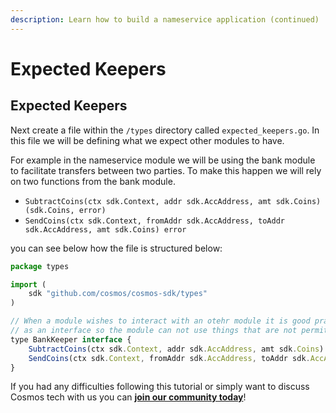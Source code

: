 ```yaml
---
description: Learn how to build a nameservice application (continued)
---
```


# Expected Keepers

## Expected Keepers <a id="expected-keepers"></a>

Next create a file within the `/types` directory called `expected_keepers.go`. In this file we will be defining what we expect other modules to have.

For example in the nameservice module we will be using the bank module to facilitate transfers between two parties. To make this happen we will rely on two functions from the bank module.

* `SubtractCoins(ctx sdk.Context, addr sdk.AccAddress, amt sdk.Coins) (sdk.Coins, error)`
* `SendCoins(ctx sdk.Context, fromAddr sdk.AccAddress, toAddr sdk.AccAddress, amt sdk.Coins) error`

you can see below how the file is structured below:

```javascript
package types

import (
    sdk "github.com/cosmos/cosmos-sdk/types"
)

// When a module wishes to interact with an otehr module it is good practice to define what it will use
// as an interface so the module can not use things that are not permitted.
type BankKeeper interface {
    SubtractCoins(ctx sdk.Context, addr sdk.AccAddress, amt sdk.Coins) (sdk.Coins, error)
    SendCoins(ctx sdk.Context, fromAddr sdk.AccAddress, toAddr sdk.AccAddress, amt sdk.Coins) error
}
```

If you had any difficulties following this tutorial or simply want to discuss Cosmos tech with us you can [**join our community today**](https://discord.gg/fszyM7K)!

